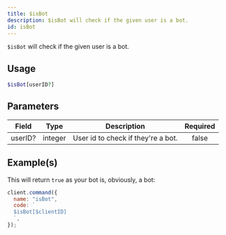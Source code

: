 ```yaml
---
title: $isBot
description: $isBot will check if the given user is a bot.
id: isBot
---
```


`$isBot` will check if the given user is a bot.

## Usage

```php
$isBot[userID?]
```

## Parameters

| Field   | Type    | Description                        | Required |
| ------- | ------- | ---------------------------------- | :------: |
| userID? | integer | User id to check if they're a bot. |  false   |

## Example(s)

This will return `true` as your bot is, obviously, a bot:

```javascript
client.command({
  name: "isBot",
  code: `
  $isBot[$clientID]
  `,
});
```

